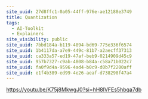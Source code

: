 ```yaml
---
site_uuid: 27d8ffc1-0a05-44ff-976e-ae12188e3749
title: Quantization
tags:
  - AI-Toolkit
  - Explainers
site_visibility: public
site_uuid: 7bbd184a-b119-4894-bd69-775e336f6574
site_uuid: 1b4117da-a7e9-449c-81b7-a2aecff37313
site_uuid: ca333a57-ed19-47af-beb9-0214909d45c9
site_uuid: 957b7327-c9ab-4808-b84a-c58a71b022c7
site_uuid: fa0f9d4a-9596-4ad4-b0c9-d0b7f2200aff
site_uuid: e1f4b389-ed99-4e26-aeaf-d738298f47a4
---
```


https://youtu.be/K75j8MkwgJ0?si=hH8lVFEs5hbqa7db